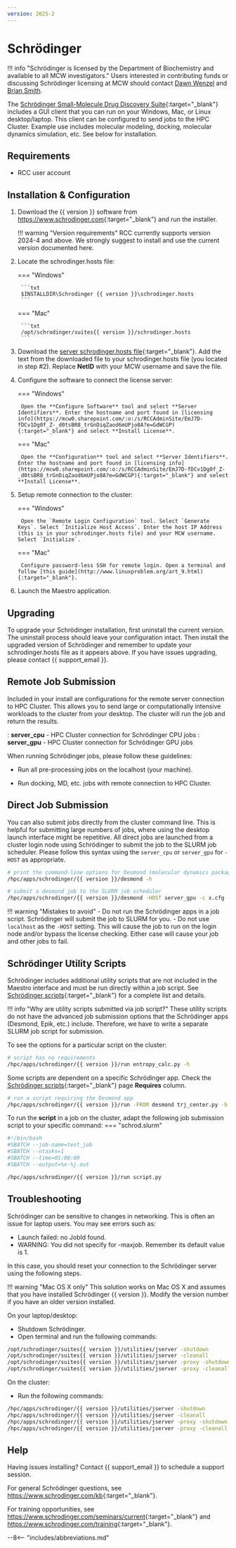 ```yaml
---
version: 2025-2
---
```

# Schrödinger

!!! info "Schrödinger is licensed by the Department of Biochemistry and available to all MCW investigators."
    Users interested in contributing funds or discussing Schrödinger licensing at MCW should contact [Dawn Wenzel](mailto://dwenzel@mcw.edu) and [Brian Smith](mailto:brismith@mcw.edu).

The [Schrödinger Small-Molecule Drug Discovery Suite](https://www.schrodinger.com/suites/small-molecule-drug-discovery-suite){:target="_blank"} includes a GUI client that you can run on your Windows, Mac, or Linux desktop/laptop. This client can be configured to send jobs to the HPC Cluster. Example use includes molecular modeling, docking, molecular dynamics simulation, etc. See below for installation.

## Requirements

* RCC user account

## Installation & Configuration

1. Download the {{ version }} software from <https://www.schrodinger.com>{:target="_blank"} and run the installer.

    !!! warning "Version requirements"
        RCC currently supports version 2024-4 and above. We strongly suggest to install and use the current version documented here.

2. Locate the schrodinger.hosts file:

    === "Windows"

        ```txt
        $INSTALLDIR\Schrodinger {{ version }}\schrodinger.hosts
        ```

    === "Mac"

        ```txt
        /opt/schrodinger/suites{{ version }}/schrodinger.hosts
        ```

3. Download the [server schrodinger.hosts file](https://mcw0.sharepoint.com/:u:/s/RCCAdminSite/EVyOb95k5kZDloutBAZ39aMBrPHOuvM6tnId7bDkib5tRQ?e=KndObE){:target="_blank"}. Add the text from the downloaded file to your schrodinger.hosts file (you located in step #2). Replace **NetID** with your MCW username and save the file.

4. Configure the software to connect the license server:

    === "Windows"

        Open the **Configure Software** tool and select **Server Identifiers**. Enter the hostname and port found in [licensing info](https://mcw0.sharepoint.com/:o:/s/RCCAdminSite/EmJ7D-fDCv1Dg0f_Z-_d0tsBR8_trGnDiqZaod6mUPjo8A?e=GdWCGP){:target="_blank"} and select **Install License**.

    === "Mac"

        Open the **Configuration** tool and select **Server Identifiers**. Enter the hostname and port found in [licensing info](https://mcw0.sharepoint.com/:o:/s/RCCAdminSite/EmJ7D-fDCv1Dg0f_Z-_d0tsBR8_trGnDiqZaod6mUPjo8A?e=GdWCGP){:target="_blank"} and select **Install License**.

5. Setup remote connection to the cluster:

    === "Windows"

        Open the `Remote Login Configuration` tool. Select `Generate Keys`. Select `Initialize Host Access`. Enter the host IP Address (this is in your schrodinger.hosts file) and your MCW username. Select `Initialize`.

    === "Mac"

        Configure password-less SSH for remote login. Open a terminal and follow [this guide](http://www.linuxproblem.org/art_9.html){:target="_blank"}.

6. Launch the Maestro application.

## Upgrading

To upgrade your Schrödinger installation, first uninstall the current version. The uninstall process should leave your configuration intact. Then install the upgraded version of Schrödinger and remember to update your schrodinger.hosts file as it appears above. If you have issues upgrading, please contact {{ support_email }}.

## Remote Job Submission

Included in your install are configurations for the remote server connection to HPC Cluster. This allows you to send large or computationally intensive workloads to the cluster from your desktop. The cluster will run the job and return the results.

: **server_cpu** - HPC Cluster connection for Schrödinger CPU jobs
: **server_gpu** - HPC Cluster connection for Schrödinger GPU jobs

When running Schrödinger jobs, please follow these guidelines:

* Run all pre-processing jobs on the localhost (your machine).

* Run docking, MD, etc. jobs with remote connection to HPC Cluster.

## Direct Job Submission

You can also submit jobs directly from the cluster command line. This is helpful for submitting large numbers of jobs, where using the desktop launch interface might be repetitive. All direct jobs are launched from a cluster login node using Schrödinger to submit the job to the SLURM job scheduler. Please follow this syntax using the `server_cpu` or `server_gpu` for `-HOST` as appropriate.

<!-- markdownlint-disable MD046 -->
```bash
# print the command-line options for Desmond (molecular dynamics package)
/hpc/apps/schrodinger/{{ version }}/desmond -h

# submit a desmond job to the SLURM job scheduler
/hpc/apps/schrodinger/{{ version }}/desmond -HOST server_gpu -c x.cfg -in x.cms
```

!!! warning "Mistakes to avoid"
    - Do not run the Schrödinger apps in a job script. Schrödinger will submit the job to SLURM for you.
    - Do not use `localhost` as the `-HOST` setting. This will cause the job to run on the login node and/or bypass the license checking. Either case will cause your job and other jobs to fail.

## Schrödinger Utility Scripts

Schrödinger includes additional utility scripts that are not included in the Maestro interface and must be run directly within a job script. See [Schrödinger scripts](https://www.schrodinger.com/scriptcenter){:target="_blank"} for a complete list and details.

!!! info "Why are utility scripts submitted via job script?"
    These utility scripts do not have the advanced job submission options that the Schrödinger apps (Desmond, Epik, etc.) include. Therefore, we have to write a separate SLURM job script for submission.

To see the options for a particular script on the cluster:

```bash
# script has no requirements
/hpc/apps/schrodinger/{{ version }}/run entropy_calc.py -h
```

Some scripts are dependent on a specific Schrödinger app. Check the [Schrödinger scripts](https://www.schrodinger.com/scriptcenter){:target="_blank"} page **Requires** column.

```bash
# run a script requiring the Desmond app
/hpc/apps/schrodinger/{{ version }}/run -FROM desmond trj_center.py -h
```

To run the **script** in a job on the cluster, adapt the following job submission script to your specific command:
=== "schrod.slurm"

```bash
#!/bin/bash
#SBATCH --job-name=test_job
#SBATCH --ntasks=1
#SBATCH --time=01:00:00
#SBATCH --output=%x-%j.out

/hpc/apps/schrodinger/{{ version }}/run script.py
```

## Troubleshooting

Schrödinger can be sensitive to changes in networking. This is often an issue for laptop users. You may see errors such as:

* Launch failed: no JobId found.
* WARNING: You did not specify for -maxjob. Remember its default value is 1.

In this case, you should reset your connection to the Schrödinger server using the following steps.

!!! warning "Mac OS X only"
    This solution works on Mac OS X and assumes that you have installed Schrödinger {{ version }}. Modify the version number if you have an older version installed.

On your laptop/desktop:

* Shutdown Schrödinger.
* Open terminal and run the following commands:

```bash
/opt/schrodinger/suites{{ version }}/utilities/jserver -shutdown
/opt/schrodinger/suites{{ version }}/utilities/jserver -cleanall
/opt/schrodinger/suites{{ version }}/utilities/jserver -proxy -shutdown
/opt/schrodinger/suites{{ version }}/utilities/jserver -proxy -cleanall
```

On the cluster:

* Run the following commands:

```bash
/hpc/apps/schrodinger/{{ version }}/utilities/jserver -shutdown
/hpc/apps/schrodinger/{{ version }}/utilities/jserver -cleanall
/hpc/apps/schrodinger/{{ version }}/utilities/jserver -proxy -shutdown
/hpc/apps/schrodinger/{{ version }}/utilities/jserver -proxy -cleanall
```

## Help

Having issues installing? Contact {{ support_email }} to schedule a support session.

For general Schrödinger questions, see <https://www.schrodinger.com/kb>{:target="_blank"}.

For training opportunities, see <https://www.schrodinger.com/seminars/current>{:target="_blank"} and <https://www.schrodinger.com/training>{:target="_blank"}.

--8<-- "includes/abbreviations.md"
